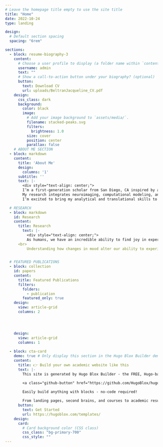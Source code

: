 ```yaml
---
# Leave the homepage title empty to use the site title
title: "Home"
date: 2022-10-24
type: landing

design:
  # Default section spacing
  spacing: "6rem"

sections:
  - block: resume-biography-3
    content:
      # Choose a user profile to display (a folder name within `content/authors/`)
      username: admin
      text: ""
      # Show a call-to-action button under your biography? (optional)
      button:
        text: Download CV
        url: uploads/BeltranJacqueline_CV.pdf
    design:
      css_class: dark
      background:
        color: black
        image:
          # Add your image background to `assets/media/`.
          filename: stacked-peaks.svg
          filters:
            brightness: 1.0
          size: cover
          position: center
          parallax: false
    # ABOUT ME SECTION
  - block: markdown
    content:
      title: 'About Me'
      design:
        columns: '1'
      subtitle: ''
      text: |-
        <div style="text-align: center;">
        I’m a first-generation scholar from San Diego, CA inspired by a diverse immigrant community that shaped my path into science. After earning my B.S. in Biopsychology at UC Santa Barbara, I gained clinical experience as a medical assistant before moving to New York City to pursue my PhD in Neuroscience at the Icahn School of Medicine at Mount Sinai (expected 2026). <br>
        My research integrates neuroimaging, computational modeling, and digital phenotyping to better understand mood and anxiety disorders. Alongside my research, I’ve built expertise in communicating science across audiences and am passionate about leveraging technology to expand access and equity in research. Outside the lab, I love social dancing, hiking, traveling, and trying new recipes. <br>
        I’m excited to bring my analytical and translational skills to industry roles in clinical research, digital health, or medical communications.

  # RESEARCH
  - block: markdown
    id: Research
    content:
      title: Research
        text: |-
          <div style="text-align: center;">
          As humans, we have an incredible ability to find joy in experiences — whether it’s hiking a mountain, savoring a favorite meal, getting lost in a book, or dancing to live music. But when stress and mental health challenges take hold, that spark can fade, leaving behind numbness or disconnection from the things that once mattered most.
      <br>
          Understanding how changes in mood alter our ability to experience the world, and how these changes are reflected in the brain, has been at the core of my doctoral research. Using neuroimaging, computational modeling, and digital phenotyping, I study how differences in brain function relate to symptoms of depression and anxiety, and work to better understand the trajectories through which these symptoms develop.

    
  # FEATURED PUBLICATIONS
  - block: collection
    id: papers
    content:
      title: Featured Publications
      filters:
        folders:
          - publication
        featured_only: true
    design:
      view: article-grid
      columns: 2




    design:
      view: article-grid
      columns: 1
  
  - block: cta-card
    demo: true # Only display this section in the Hugo Blox Builder demo site
    content:
      title: 👉 Build your own academic website like this
      text: |-
        This site is generated by Hugo Blox Builder - the FREE, Hugo-based open source website builder trusted by 250,000+ academics like you.

        <a class="github-button" href="https://github.com/HugoBlox/hugo-blox-builder" data-color-scheme="no-preference: light; light: light; dark: dark;" data-icon="octicon-star" data-size="large" data-show-count="true" aria-label="Star HugoBlox/hugo-blox-builder on GitHub">Star</a>

        Easily build anything with blocks - no-code required!
        
        From landing pages, second brains, and courses to academic resumés, conferences, and tech blogs.
      button:
        text: Get Started
        url: https://hugoblox.com/templates/
    design:
      card:
        # Card background color (CSS class)
        css_class: "bg-primary-700"
        css_style: ""
---
```

